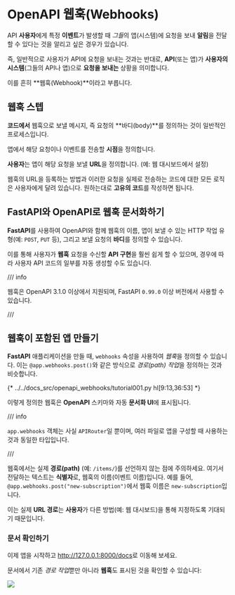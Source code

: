 # OpenAPI 웹훅(Webhooks)

API **사용자**에게 특정 **이벤트**가 발생할 때 *그들*의 앱(시스템)에 요청을 보내 **알림**을 전달할 수 있다는 것을 알리고 싶은 경우가 있습니다.

즉, 일반적으로 사용자가 API에 요청을 보내는 것과는 반대로, **API**(또는 앱)가 **사용자의 시스템**(그들의 API나 앱)으로 **요청을 보내는** 상황을 의미합니다.

이를 흔히 **웹훅(Webhook)**이라고 부릅니다.

## 웹훅 스텝

**코드에서** 웹훅으로 보낼 메시지, 즉 요청의 **바디(body)**를 정의하는 것이 일반적인 프로세스입니다.

앱에서 해당 요청이나 이벤트를 전송할 **시점**을 정의합니다.

**사용자**는 앱이 해당 요청을 보낼 **URL**을 정의합니다. (예: 웹 대시보드에서 설정)

웹훅의 URL을 등록하는 방법과 이러한 요청을 실제로 전송하는 코드에 대한 모든 로직은 사용자에게 달려 있습니다. 원하는대로 **고유의 코드**를 작성하면 됩니다.

## **FastAPI**와 OpenAPI로 웹훅 문서화하기

**FastAPI**를 사용하여 OpenAPI와 함께 웹훅의 이름, 앱이 보낼 수 있는 HTTP 작업 유형(예: `POST`, `PUT` 등), 그리고 보낼 요청의 **바디**를 정의할 수 있습니다.

이를 통해 사용자가 **웹훅** 요청을 수신할 **API 구현**을 훨씬 쉽게 할 수 있으며, 경우에 따라 사용자 API 코드의 일부를 자동 생성할 수도 있습니다.

/// info

웹훅은 OpenAPI 3.1.0 이상에서 지원되며, FastAPI `0.99.0` 이상 버전에서 사용할 수 있습니다.

///

## 웹훅이 포함된 앱 만들기

**FastAPI** 애플리케이션을 만들 때, `webhooks` 속성을 사용하여 *웹훅*을 정의할 수 있습니다. 이는 `@app.webhooks.post()`와 같은 방식으로 *경로(path) 작업*을 정의하는 것과 비슷합니다.

{* ../../docs_src/openapi_webhooks/tutorial001.py hl[9:13,36:53] *}

이렇게 정의한 웹훅은 **OpenAPI** 스키마와 자동 **문서화 UI**에 표시됩니다.

/// info

`app.webhooks` 객체는 사실 `APIRouter`일 뿐이며, 여러 파일로 앱을 구성할 때 사용하는 것과 동일한 타입입니다.

///

웹훅에서는 실제 **경로(path)** (예: `/items/`)를 선언하지 않는 점에 주의하세요. 여기서 전달하는 텍스트는 **식별자**로, 웹훅의 이름(이벤트 이름)입니다. 예를 들어, `@app.webhooks.post("new-subscription")`에서 웹훅 이름은 `new-subscription`입니다.

이는 실제 **URL 경로**는 **사용자**가 다른 방법(예: 웹 대시보드)을 통해 지정하도록 기대되기 때문입니다.

### 문서 확인하기

이제 앱을 시작하고 <a href="http://127.0.0.1:8000/docs" class="external-link" target="_blank">http://127.0.0.1:8000/docs</a>로 이동해 보세요.

문서에서 기존 *경로 작업*뿐만 아니라 **웹훅**도 표시된 것을 확인할 수 있습니다:

<img src="/img/tutorial/openapi-webhooks/image01.png">
